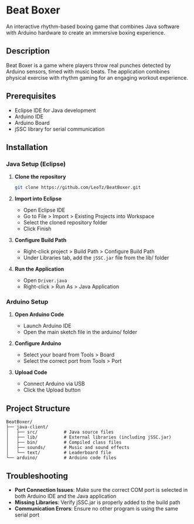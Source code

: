 # Beat Boxer

An interactive rhythm-based boxing game that combines Java software with Arduino hardware to create an immersive boxing experience.

## Description

Beat Boxer is a game where players throw real punches detected by Arduino sensors, timed with music beats. The application combines physical exercise with rhythm gaming for an engaging workout experience.

## Prerequisites

- Eclipse IDE for Java development
- Arduino IDE
- Arduino Board
- jSSC library for serial communication

## Installation

### Java Setup (Eclipse)

1. **Clone the repository**
   ```bash
   git clone https://github.com/LeoTz/BeatBoxer.git
   ```

2. **Import into Eclipse**
   - Open Eclipse IDE
   - Go to File > Import > Existing Projects into Workspace
   - Select the cloned repository folder
   - Click Finish

3. **Configure Build Path**
   - Right-click project > Build Path > Configure Build Path
   - Under Libraries tab, add the `jSSC.jar` file from the lib/ folder

4. **Run the Application**
   - Open `Driver.java`
   - Right-click > Run As > Java Application

### Arduino Setup

1. **Open Arduino Code**
   - Launch Arduino IDE
   - Open the main sketch file in the arduino/ folder

2. **Configure Arduino**
   - Select your board from Tools > Board
   - Select the correct port from Tools > Port

3. **Upload Code**
   - Connect Arduino via USB
   - Click the Upload button

## Project Structure

```
BeatBoxer/
├── java-client/      
│   ├── src/          # Java source files
│   ├── lib/          # External libraries (including jSSC.jar)
│   ├── bin/          # Compiled class files
│   ├── sounds/       # Music and sound effects
│   └── text/         # Leaderboard file
└── arduino/          # Arduino code files
```

## Troubleshooting

- **Port Connection Issues**: Make sure the correct COM port is selected in both Arduino IDE and the Java application
- **Missing Libraries**: Verify jSSC.jar is properly added to the build path
- **Communication Errors**: Ensure no other program is using the same serial port
